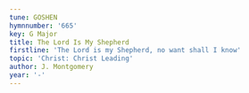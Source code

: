 ```yaml
---
tune: GOSHEN
hymnnumber: '665'
key: G Major
title: The Lord Is My Shepherd
firstline: 'The Lord is my Shepherd, no want shall I know'
topic: 'Christ: Christ Leading'
author: J. Montgomery
year: '-'
---
```

